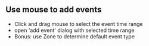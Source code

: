 ## Use mouse to add events

- Click and drag mouse to select the event time range
- open 'add event' dialog with selected time range
- Bonus: use Zone to determine default event type